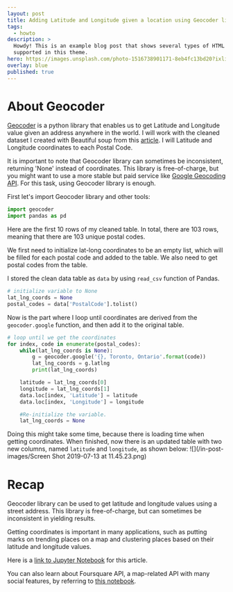 ```yaml
---
layout: post
title: Adding Latitude and Longitude given a location using Geocoder library
tags:
  - howto
description: >
  Howdy! This is an example blog post that shows several types of HTML content
  supported in this theme.
hero: https://images.unsplash.com/photo-1516738901171-8eb4fc13bd20?ixlib=rb-1.2.1&ixid=eyJhcHBfaWQiOjEyMDd9&auto=format&fit=crop&w=1500&q=80
overlay: blue
published: true
---
```


# About Geocoder
[Geocoder](https://geocoder.readthedocs.io/) is a python library that enables us to get Latitude and Longitude value given an address anywhere in the world. I will work with the cleaned dataset I created with Beautiful soup from this [article](https://sangwookcheon.github.io/2019/07/12/web-scraping-using-beautiful-soup/). I will Latitude and Longitude coordinates to each Postal Code.

It is important to note that Geocoder library can sometimes be inconsistent, returning 'None' instead of coordinates. This library is free-of-charge, but you might want to use a more stable but paid service like [Google Geocoding API](https://developers.google.com/maps/documentation/geocoding/start). For this task, using Geocoder library is enough.

First let's import Geocoder library and other tools:
```python
import geocoder
import pandas as pd
```

Here are the first 10 rows of my cleaned table. In total, there are 103 rows, meaning that there are 103 unique postal codes.

We first need to initialize lat-long coordinates to be an empty list, which will be filled for each postal code and added to the table. We also need to get postal codes from the table.

I stored the clean data table as `data` by using `read_csv` function of Pandas.
```python
# initialize variable to None
lat_lng_coords = None
postal_codes = data['PostalCode'].tolist()
```

Now is the part where I loop until coordinates are derived from the `geocoder.google` function, and then add it to the original table.
```python
# loop until we get the coordinates
for index, code in enumerate(postal_codes):
    while(lat_lng_coords is None):
        g = geocoder.google('{}, Toronto, Ontario'.format(code))
        lat_lng_coords = g.latlng
        print(lat_lng_coords)

    latitude = lat_lng_coords[0]
    longitude = lat_lng_coords[1]
    data.loc[index, 'Latitude'] = latitude
    data.loc[index, 'Longitude'] = longitude

    #Re-initialize the variable.
    lat_lng_coords = None
```
Doing this might take some time, because there is loading time when getting coordinates. When finished, now there is an updated table with two new columns, named `latitude` and `longitude`, as shown below:
![](/in-post-images/Screen Shot 2019-07-13 at 11.45.23.png)

# Recap
Geocoder library can be used to get latitude and longitude values using a street address. This library is free-of-charge, but can sometimes be inconsistent in yielding results.

Getting coordinates is important in many applications, such as putting marks on trending places on a map and clustering places based on their latitude and longitude values.

Here is a [link to Jupyter Notebook](https://github.com/SangwookCheon/non-e-stop-python-data-science/blob/master/Machine-Learning/Example%20Projects/IBM%20Capstone%20Project/add_latlon.ipynb) for this article.

You can also learn about Foursquare API, a map-related API with many social features, by referring to [this notebook](https://github.com/SangwookCheon/non-e-stop-python-data-science/blob/master/Machine-Learning/Example%20Projects/IBM%20Capstone%20Project/foursquare_api_exploration.ipynb).
